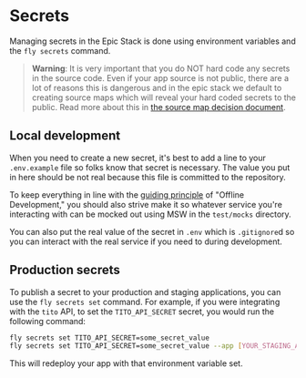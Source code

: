 # Secrets

Managing secrets in the Epic Stack is done using environment variables and the
`fly secrets` command.

> **Warning**: It is very important that you do NOT hard code any secrets in the
> source code. Even if your app source is not public, there are a lot of reasons
> this is dangerous and in the epic stack we default to creating source maps
> which will reveal your hard coded secrets to the public. Read more about this
> in [the source map decision document](./decisions/016-source-maps.md).

## Local development

When you need to create a new secret, it's best to add a line to your
`.env.example` file so folks know that secret is necessary. The value you put in
here should be not real because this file is committed to the repository.

To keep everything in line with the [guiding principle](./guiding-principles.md)
of "Offline Development," you should also strive make it so whatever service
you're interacting with can be mocked out using MSW in the `test/mocks`
directory.

You can also put the real value of the secret in `.env` which is `.gitignore`d
so you can interact with the real service if you need to during development.

## Production secrets

To publish a secret to your production and staging applications, you can use the
`fly secrets set` command. For example, if you were integrating with the `tito`
API, to set the `TITO_API_SECRET` secret, you would run the following command:

```sh
fly secrets set TITO_API_SECRET=some_secret_value
fly secrets set TITO_API_SECRET=some_secret_value --app [YOUR_STAGING_APP_NAME]
```

This will redeploy your app with that environment variable set.
